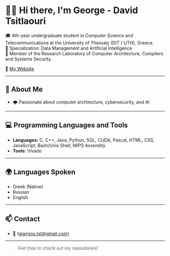 # ✋🏻 Hi there, I'm George - David Tsitlaouri

🎓 4th-year undergraduate student in Computer Science and Telecommunications at the University of Thessaly (DIT / UTH), Greece.  
📌 Specialization: Data Management and Artificial Intelligence  
🔬 Member of the Research Laboratory of Computer Architecture, Compilers and Systems Security.  

🌊 [My Website](https://skyrianos.com)

---

## 🧭 About Me
- 🌩️ Passionate about computer architecture, cybersecurity, and AI

---

## 💻 Programming Languages and Tools
- **Languages:** C, C++, Java, Python, SQL, CUDA, Pascal, HTML, CSS, JavaScript, Bash/Unix Shell, MIPS Assembly
- **Tools:** Vivado

---

## 🌍 Languages Spoken
- Greek (Native)
- Russian
- English

---

## 📫 Contact
- 📧 (giwrgos.tst@gmail.com)

---

> *Feel free to check out my repositories!*
